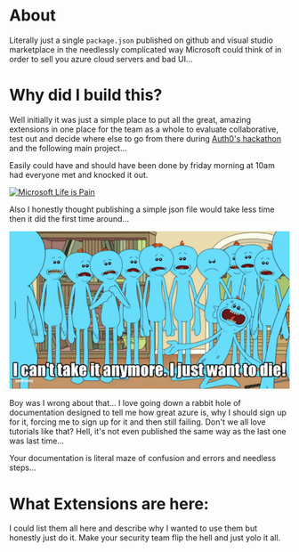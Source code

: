 # About
Literally just a single `package.json` published on github and visual studio marketplace in the needlessly complicated way Microsoft could think of in order to sell you azure cloud servers and bad UI...

# Why did I build this?
Well initially it was just a simple place to put all the great, amazing extensions in one place for the team as a whole to evaluate collaborative, test out and decide where else to go from there during [Auth0's hackathon]() and the following main project... 

Easily could have and should have been done by friday morning at 10am had everyone met and knocked it out.

[![Microsoft Life is Pain](https://64.media.tumblr.com/a14a4041ab40174e081182971d4c2823/tumblr_ms7xdyhAN21sgpmp5o1_400.jpg)]()

Also I honestly thought publishing a simple json file would take less time then it did the first time around...

[![Microsoft Life is Pain](./mrmeeks.jpg)]()

Boy was I wrong about that... I love going down a rabbit hole of documentation designed to tell me how great azure is, why I should sign up for it, forcing me to sign up for it and then still failing. Don't we all love tutorials like that? Hell, it's not even published the same way as the last one was last time...

Your documentation is literal maze of confusion and errors and needless steps...


# What Extensions are here:
I could list them all here and describe why I wanted to use them but honestly just do it. Make your security team flip the hell and just yolo it all.